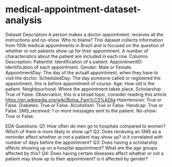 # medical-appointment-dataset-analysis
Dataset Description A person makes a doctor appointment, receives all the instructions and no-show. Who to blame? This dataset collects information from 100k medical appointments in Brazil and is focused on the question of whether or not patients show up for their appointment. A number of characteristics about the patient are included in each row.
Columns Descreption:
PatientId: Identification of a patient.
AppointmentID: Identification of each appointment.
Gender: Male or Female.
AppointmentDay: The day of the actuall appointment, when they have to visit the doctor.
ScheduledDay: The day someone called or registered the appointment, this is before appointment of course.
Age: How old is the patient.
Neighbourhood: Where the appointment takes place.
Scholarship: True of False. Observation, this is a broad topic, consider reading this article https://en.wikipedia.org/wiki/Bolsa_Fam%C3%ADlia
Hipertension: True or False.
Diabetes: True or False.
Alcoholism: True or False.
Handcap: True or False.
SMS_received: 1 or more messages sent to the patient.
No-show: True or False.


EDA Questions:
Q1: How often do men go to hospitals compared to women? Which of them is more likely to show up?
Q2: Does recieving an SMS as a reminder affect whether or not a patient may show up? is it correlated with number of days before the appointment?
Q3: Does having a scholarship affects showing up on a hospital appointment? What are the age groups affected by this?
Q4: Does having certain deseases affect whather or not a patient may show up to their appointment? is it affected by gender?
